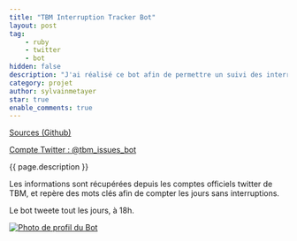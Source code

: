 ```yaml
---
title: "TBM Interruption Tracker Bot"
layout: post
tag: 
    - ruby
    - twitter
    - bot
hidden: false
description: "J'ai réalisé ce bot afin de permettre un suivi des interruptions des Trams Bordelais."
category: projet
author: sylvainmetayer
star: true
enable_comments: true
---
```


[Sources (Github)](https://github.com/sylvainmetayer/tbm_interruption_tracker)

[Compte Twitter : @tbm_issues_bot](https://twitter.com/tbm_issues_bot)

{{ page.description }}

Les informations sont récupérées depuis les comptes officiels twitter de TBM, et repère des mots clés afin de compter les jours sans interruptions.

Le bot tweete tout les jours, à 18h.

[![Photo de profil du Bot](projets/tbm_tracker_bot.jpg)](https://twitter.com/tbm_issues_bot)
